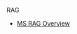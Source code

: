 RAG

* [MS RAG Overview](https://learn.microsoft.com/en-us/azure/architecture/ai-ml/guide/rag/rag-solution-design-and-evaluation-guide)